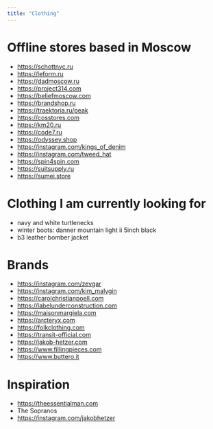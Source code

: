 ```yaml
---
title: "Clothing"
---
```


# Offline stores based in Moscow

* https://schottnyc.ru
* https://leform.ru
* https://dadmoscow.ru
* https://project314.com
* https://beliefmoscow.com
* https://brandshop.ru
* https://traektoria.ru/peak
* https://cosstores.com
* https://km20.ru
* https://code7.ru
* https://odyssey.shop
* https://instagram.com/kings_of_denim
* https://instagram.com/tweed_hat
* https://spin4spin.com
* https://suitsupply.ru
* https://sumei.store

# Clothing I am currently looking for

* navy and white turtlenecks
* winter boots: danner mountain light ii 5inch black
* b3 leather bomber jacket

# Brands

* https://instagram.com/zevgar
* https://instagram.com/kim_malygin
* https://carolchristianpoell.com
* https://labelunderconstruction.com
* https://maisonmargiela.com
* https://arcteryx.com
* https://folkclothing.com
* https://transit-official.com
* https://jakob-hetzer.com
* https://www.fillingpieces.com
* https://www.buttero.it

# Inspiration

* https://theessentialman.com
* The Sopranos
* https://instagram.com/jakobhetzer
